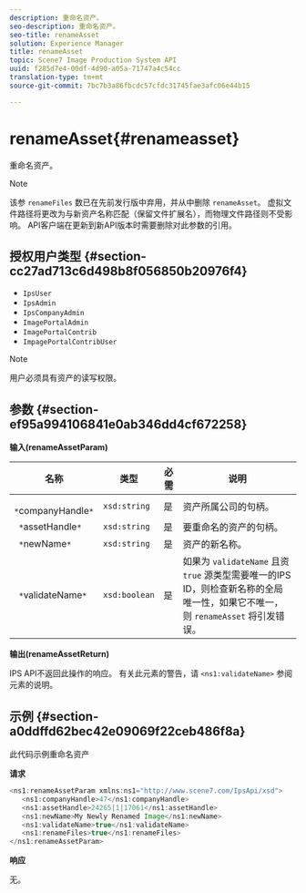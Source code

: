 ```yaml
---
description: 重命名资产。
seo-description: 重命名资产。
seo-title: renameAsset
solution: Experience Manager
title: renameAsset
topic: Scene7 Image Production System API
uuid: f285d7e4-00df-4d90-a05a-71747a4c54cc
translation-type: tm+mt
source-git-commit: 7bc7b3a86fbcdc57cfdc31745fae3afc06e44b15

---
```



# renameAsset{#renameasset}

重命名资产。

>[!NOTE]
>
>该参 `renameFiles` 数已在先前发行版中弃用，并从中删除 `renameAsset`。 虚拟文件路径将更改为与新资产名称匹配（保留文件扩展名），而物理文件路径则不受影响。 API客户端在更新到新API版本时需要删除对此参数的引用。

## 授权用户类型 {#section-cc27ad713c6d498b8f056850b20976f4}

* `IpsUser`
* `IpsAdmin`
* `IpsCompanyAdmin`
* `ImagePortalAdmin`
* `ImagePortalContrib`
* `ImpagePortalContribUser`

>[!NOTE]
>
>用户必须具有资产的读写权限。

## 参数 {#section-ef95a994106841e0ab346dd4cf672258}

**输入(renameAssetParam)**

| 名称 | 类型 | 必需 | 说明 |
|---|---|---|---|
| ` *`companyHandle`*` | `xsd:string` | 是 | 资产所属公司的句柄。 |
| ` *`assetHandle`*` | `xsd:string` | 是 | 要重命名的资产的句柄。 |
| ` *`newName`*` | `xsd:string` | 是 | 资产的新名称。 |
| ` *`validateName`*` | `xsd:boolean` | 是 | 如果为 `validateName` 且资 `true` 源类型需要唯一的IPS ID，则检查新名称的全局唯一性，如果它不唯一，则 `renameAsset` 将引发错误。 |

**输出(renameAssetReturn)**

IPS API不返回此操作的响应。 有关此元素的警告，请 `<ns1:validateName>` 参阅元素的说明。

## 示例 {#section-a0ddffd62bec42e09069f22ceb486f8a}

此代码示例重命名资产

**请求**

```java
<ns1:renameAssetParam xmlns:ns1="http://www.scene7.com/IpsApi/xsd">
   <ns1:companyHandle>47</ns1:companyHandle>
   <ns1:assetHandle>24265|1|17061</ns1:assetHandle>
   <ns1:newName>My Newly Renamed Image</ns1:newName>
   <ns1:validateName>true</ns1:validateName>
   <ns1:renameFiles>true</ns1:renameFiles>
</ns1:renameAssetParam>
```

**响应**

无。
